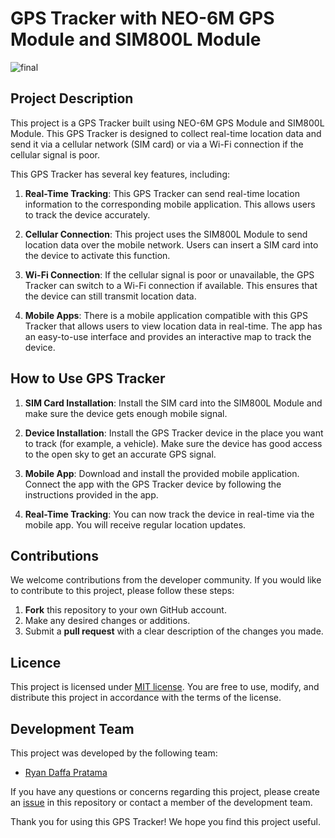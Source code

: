 # GPS Tracker with NEO-6M GPS Module and SIM800L Module

![final](https://github.com/11neuty/GPS-tracker/assets/49444532/6708b546-ba7f-4b96-8e3b-ccc12e0fe5e5)


## Project Description
This project is a GPS Tracker built using NEO-6M GPS Module and SIM800L Module. This GPS Tracker is designed to collect real-time location data and send it via a cellular network (SIM card) or via a Wi-Fi connection if the cellular signal is poor. 

This GPS Tracker has several key features, including:

1. **Real-Time Tracking**: This GPS Tracker can send real-time location information to the corresponding mobile application. This allows users to track the device accurately.

2. **Cellular Connection**: This project uses the SIM800L Module to send location data over the mobile network. Users can insert a SIM card into the device to activate this function.

3. **Wi-Fi Connection**: If the cellular signal is poor or unavailable, the GPS Tracker can switch to a Wi-Fi connection if available. This ensures that the device can still transmit location data.

4. **Mobile Apps**: There is a mobile application compatible with this GPS Tracker that allows users to view location data in real-time. The app has an easy-to-use interface and provides an interactive map to track the device.

## How to Use GPS Tracker

1. **SIM Card Installation**: Install the SIM card into the SIM800L Module and make sure the device gets enough mobile signal.

2. **Device Installation**: Install the GPS Tracker device in the place you want to track (for example, a vehicle). Make sure the device has good access to the open sky to get an accurate GPS signal.

3. **Mobile App**: Download and install the provided mobile application. Connect the app with the GPS Tracker device by following the instructions provided in the app.

4. **Real-Time Tracking**: You can now track the device in real-time via the mobile app. You will receive regular location updates.
   

## Contributions
We welcome contributions from the developer community. If you would like to contribute to this project, please follow these steps:

1. **Fork** this repository to your own GitHub account.
2. Make any desired changes or additions.
3. Submit a **pull request** with a clear description of the changes you made.

## Licence
This project is licensed under [MIT license](LICENSE). You are free to use, modify, and distribute this project in accordance with the terms of the license.

## Development Team
This project was developed by the following team:

- [Ryan Daffa Pratama](https://github.com/11neuty)

If you have any questions or concerns regarding this project, please create an [issue](https://github.com/nama-repo/issues) in this repository or contact a member of the development team.

Thank you for using this GPS Tracker! We hope you find this project useful.
